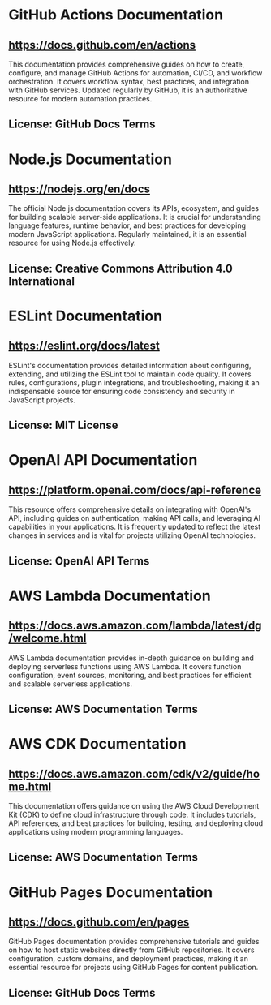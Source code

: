 # GitHub Actions Documentation
## https://docs.github.com/en/actions
This documentation provides comprehensive guides on how to create, configure, and manage GitHub Actions for automation, CI/CD, and workflow orchestration. It covers workflow syntax, best practices, and integration with GitHub services. Updated regularly by GitHub, it is an authoritative resource for modern automation practices.
## License: GitHub Docs Terms

# Node.js Documentation
## https://nodejs.org/en/docs
The official Node.js documentation covers its APIs, ecosystem, and guides for building scalable server-side applications. It is crucial for understanding language features, runtime behavior, and best practices for developing modern JavaScript applications. Regularly maintained, it is an essential resource for using Node.js effectively.
## License: Creative Commons Attribution 4.0 International

# ESLint Documentation
## https://eslint.org/docs/latest
ESLint's documentation provides detailed information about configuring, extending, and utilizing the ESLint tool to maintain code quality. It covers rules, configurations, plugin integrations, and troubleshooting, making it an indispensable source for ensuring code consistency and security in JavaScript projects.
## License: MIT License

# OpenAI API Documentation
## https://platform.openai.com/docs/api-reference
This resource offers comprehensive details on integrating with OpenAI's API, including guides on authentication, making API calls, and leveraging AI capabilities in your applications. It is frequently updated to reflect the latest changes in services and is vital for projects utilizing OpenAI technologies.
## License: OpenAI API Terms

# AWS Lambda Documentation
## https://docs.aws.amazon.com/lambda/latest/dg/welcome.html
AWS Lambda documentation provides in-depth guidance on building and deploying serverless functions using AWS Lambda. It covers function configuration, event sources, monitoring, and best practices for efficient and scalable serverless applications.
## License: AWS Documentation Terms

# AWS CDK Documentation
## https://docs.aws.amazon.com/cdk/v2/guide/home.html
This documentation offers guidance on using the AWS Cloud Development Kit (CDK) to define cloud infrastructure through code. It includes tutorials, API references, and best practices for building, testing, and deploying cloud applications using modern programming languages.
## License: AWS Documentation Terms

# GitHub Pages Documentation
## https://docs.github.com/en/pages
GitHub Pages documentation provides comprehensive tutorials and guides on how to host static websites directly from GitHub repositories. It covers configuration, custom domains, and deployment practices, making it an essential resource for projects using GitHub Pages for content publication.
## License: GitHub Docs Terms